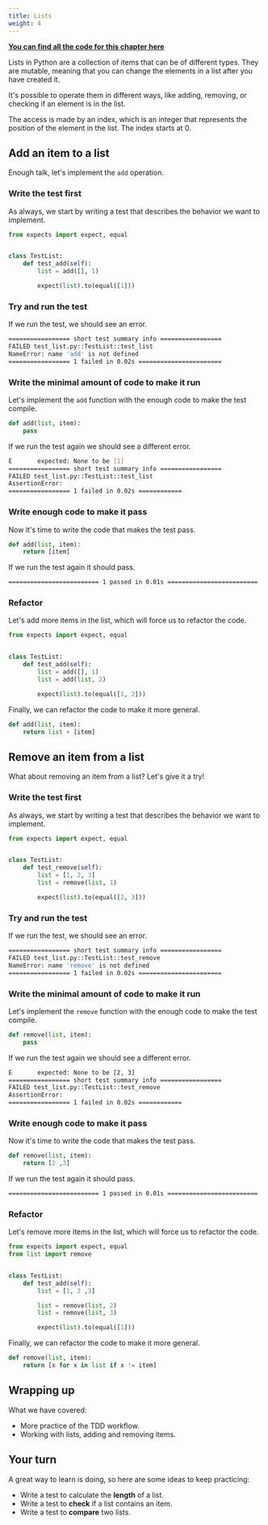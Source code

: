 ```yaml
---
title: Lists
weight: 4
---
```


**[You can find all the code for this chapter here](https://github.com/pmareke/learn-python-with-tests/tree/main/examples/lists)**

Lists in Python are a collection of items that can be of different types. They are mutable, meaning that you can change the elements 
in a list after you have created it.

It's possible to operate them in different ways, like adding, removing, or checking if an element is in the list.

The access is made by an index, which is an integer that represents the position of the element in the list. The index starts at 0.

## Add an item to a list

Enough talk, let's implement the `add` operation.

### Write the test first

As always, we start by writing a test that describes the behavior we want to implement.

```python
from expects import expect, equal


class TestList:
    def test_add(self):
        list = add([], 1)

        expect(list).to(equal([1]))
```

### Try and run the test

If we run the test, we should see an error.

```sh
================= short test summary info ================= 
FAILED test_list.py::TestList::test_list
NameError: name 'add' is not defined
================= 1 failed in 0.02s =======================
```

### Write the minimal amount of code to make it run

Let's implement the `add` function with the enough code to make the test compile.

```python
def add(list, item):
    pass
```
If we run the test again we should see a different error.

```sh
E       expected: None to be [1]
================= short test summary info ================= 
FAILED test_list.py::TestList::test_list
AssertionError: 
================= 1 failed in 0.02s ============
```

### Write enough code to make it pass

Now it's time to write the code that makes the test pass.

```python
def add(list, item):
    return [item]
```

If we run the test again it should pass.

```sh
========================= 1 passed in 0.01s ========================= 
```

### Refactor

Let's add more items in the list, which will force us to refactor the code.

```python
from expects import expect, equal


class TestList:
    def test_add(self):
        list = add([], 1)
        list = add(list, 2)

        expect(list).to(equal([1, 2]))
```

Finally, we can refactor the code to make it more general.

```python
def add(list, item):
    return list + [item]
```

## Remove an item from a list

What about removing an item from a list? Let's give it a try!

### Write the test first

As always, we start by writing a test that describes the behavior we want to implement.

```python
from expects import expect, equal


class TestList:
    def test_remove(self):
        list = [1, 2, 3]
        list = remove(list, 1)

        expect(list).to(equal([2, 3]))
```

### Try and run the test

If we run the test, we should see an error.

```sh
================= short test summary info ================= 
FAILED test_list.py::TestList::test_remove
NameError: name 'remove' is not defined
================= 1 failed in 0.02s =======================
```

### Write the minimal amount of code to make it run

Let's implement the `remove` function with the enough code to make the test compile.

```python
def remove(list, item):
    pass
```
If we run the test again we should see a different error.

```sh
E       expected: None to be [2, 3]
================= short test summary info ================= 
FAILED test_list.py::TestList::test_remove
AssertionError: 
================= 1 failed in 0.02s ============
```

### Write enough code to make it pass

Now it's time to write the code that makes the test pass.

```python
def remove(list, item):
    return [2 ,3]
```

If we run the test again it should pass.

```sh
========================= 1 passed in 0.01s ========================= 
```

### Refactor

Let's remove more items in the list, which will force us to refactor the code.

```python
from expects import expect, equal
from list import remove


class TestList:
    def test_add(self):
        list = [1, 2 ,3]

        list = remove(list, 2)
        list = remove(list, 3)

        expect(list).to(equal([1]))
```

Finally, we can refactor the code to make it more general.

```python
def remove(list, item):
    return [x for x in list if x != item]
```
## Wrapping up

What we have covered:

- More practice of the TDD workflow.
- Working with lists, adding and removing items.

## Your turn

A great way to learn is doing, so here are some ideas to keep practicing:

- Write a test to calculate the **length** of a list.
- Write a test to **check** if a list contains an item.
- Write a test to **compare** two lists.
